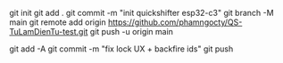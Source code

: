 git init
git add .
git commit -m "init quickshifter esp32-c3"
git branch -M main
git remote add origin https://github.com/phamngocty/QS-TuLamDienTu-test.git
git push -u origin main



git add -A
git commit -m "fix lock UX + backfire ids"
git push
